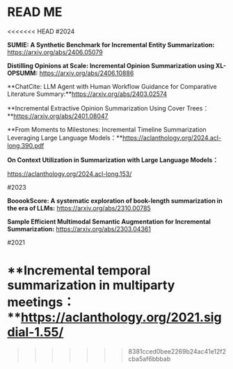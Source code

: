 # READ ME
<<<<<<< HEAD
#2024

**SUMIE: A Synthetic Benchmark for Incremental Entity Summarization:** https://arxiv.org/abs/2406.05079

**Distilling Opinions at Scale: Incremental Opinion Summarization using XL-OPSUMM:** https://arxiv.org/abs/2406.10886

**ChatCite: LLM Agent with Human Workflow Guidance for Comparative Literature Summary:**https://arxiv.org/abs/2403.02574

**Incremental Extractive Opinion Summarization Using Cover Trees：**https://arxiv.org/abs/2401.08047

**From Moments to Milestones: Incremental Timeline Summarization
Leveraging Large Language Models：**https://aclanthology.org/2024.acl-long.390.pdf

**On Context Utilization in Summarization with Large Language Models：**

https://aclanthology.org/2024.acl-long.153/

#2023

**BooookScore: A systematic exploration of book-length summarization in the era of LLMs:** https://arxiv.org/abs/2310.00785

**Sample Efficient Multimodal Semantic Augmentation for Incremental Summarization:** https://arxiv.org/abs/2303.04361

#2021

**Incremental temporal summarization in multiparty meetings：**https://aclanthology.org/2021.sigdial-1.55/
=======
>>>>>>> 8381cced0bee2269b24ac41e12f2cba5af6bbbab
